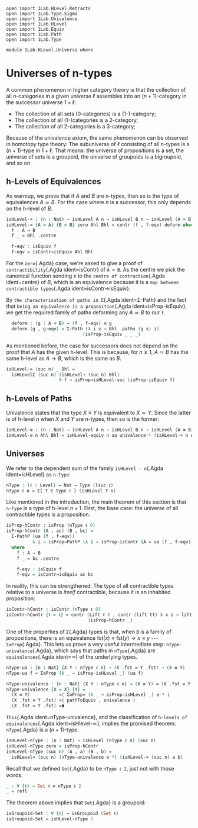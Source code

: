 ```
open import 1Lab.HLevel.Retracts
open import 1Lab.Type.Sigma
open import 1Lab.Univalence
open import 1Lab.HLevel
open import 1Lab.Equiv
open import 1Lab.Path
open import 1Lab.Type

module 1Lab.HLevel.Universe where
```

<!--
```
private variable
  ℓ : Level
  A B C : Type ℓ
```
-->

# Universes of n-types

A common phenomenon in higher category theory is that the collection of
all $n$-categories in a given universe $\ell$ assembles into an
$(n+1)$-category in the successor universe $1+\ell$:

* The collection of all sets (0-categories) is a (1-)-category;
* The collection of all (1-)categories is a 2-category;
* The collection of all 2-categories is a 3-category;

Because of the univalence axiom, the same phenomenon can be observed in
homotopy type theory: The subuniverse of $\ell$ consisting of all
$n$-types is a $(n+1)$-type in $1+\ell$. That means: the universe of
propositions is a set, the universe of sets is a groupoid, the universe
of groupoids is a bigroupoid, and so on.

## h-Levels of Equivalences

As warmup, we prove that if $A$ and $B$ are $n$-types, then so is the
type of equivalences $A \simeq B$. For the case where $n$ is a
successor, this only depends on the h-level of $B$.

```agda
isHLevel-≃ : (n : Nat) → isHLevel A n → isHLevel B n → isHLevel (A ≃ B) n
isHLevel-≃ {A = A} {B = B} zero Ahl Bhl = contr (f , f-eqv) deform where
  f : A → B
  f _ = Bhl .centre

  f-eqv : isEquiv f
  f-eqv = isContr→isEquiv Ahl Bhl
```

For the `zero`{.Agda} case, we're asked to give a proof of
`contractibility`{.Agda ident=isContr} of `A ≃ B`. As the centre we pick
the canonical function sending $x$ to the `centre of contraction`{.Agda
ident=centre} of $B$, which is an equivalence because it is a
`map between contractible types`{.Agda ident=isContr→isEquiv}.

By `the characterisation of paths in Σ`{.Agda ident=Σ-Path} and the fact
that `being an equivalence is a proposition`{.Agda
ident=isProp-isEquiv}, we get the required family of paths deforming any
$A \simeq B$ to our `f`.

```agda
  deform : (g : A ≃ B) → (f , f-eqv) ≡ g
  deform (g , g-eqv) = Σ-Path (λ i x → Bhl .paths (g x) i)
                             (isProp-isEquiv _ _ _)
```

As mentioned before, the case for successors does not depend on the
proof that $A$ has the given h-level. This is because, for $n \ge 1$, $A
\simeq B$ has the same h-level as $A \to B$, which is the same as $B$.

```agda
isHLevel-≃ (suc n) _ Bhl =
  isHLevelΣ (suc n) (isHLevel→ (suc n) Bhl)
                    λ f → isProp→isHLevel-suc (isProp-isEquiv f)
```

## h-Levels of Paths

Univalence states that the type $X ≡ Y$ is equivalent to $X \simeq Y$.
Since the latter is of h-level $n$ when $X$ and $Y$ are $n$-types, then
so is the former:

```agda
isHLevel-≡ : (n : Nat) → isHLevel A n → isHLevel B n → isHLevel (A ≡ B) n
isHLevel-≡ n Ahl Bhl = isHLevel-equiv n ua univalence⁻¹ (isHLevel-≃ n Ahl Bhl)
```

## Universes

We refer to the dependent sum of the family `isHLevel - n`{.Agda
ident=isHLevel} as `n-Type`:

```agda
nType : (ℓ : Level) → Nat → Type (lsuc ℓ)
nType ℓ n = Σ[ T ∈ Type ℓ ] (isHLevel T n)
```

Like mentioned in the introduction, the main theorem of this section is
that `n-Type` is a type of h-level $n+1$. First, the base case: the
universe of all contractible types is a proposition.

```agda
isProp-hContr : isProp (nType ℓ 0)
isProp-hContr (A , ac) (B , bc) =
  Σ-PathP (ua (f , f-eqv))
          λ i → isProp→PathP (λ i → isProp-isContr {A = ua (f , f-eqv) i}) ac bc i
  where
    f : A → B
    f _ = bc .centre

    f-eqv : isEquiv f
    f-eqv = isContr→isEquiv ac bc
```

In reality, this can be strengthened: The type of all contractible types
relative to a universe is _itself_ contractible, because it is an
inhabited proposition:

```agda
isContr-hContr : isContr (nType ℓ 0)
isContr-hContr {ℓ = ℓ} = contr (Lift ℓ ⊤ , contr (lift tt) λ x i → lift tt)
                               (isProp-hContr _)
```

One of the properties of `Σ`{.Agda} types is that, when `B` is a family
of propositions, there is an equivalence $\mathrm{fst}(x) \equiv
\mathrm{fst}(y) \to x \equiv y$ --- `Σ≡Prop`{.Agda}. This lets us prove a
very useful intermediate step: `nType-univalence`{.Agda}, which says
that paths in `nType`{.Agda} are `equivalences`{.Agda ident=_≃_} of the
underlying types.

```agda
nType-ua : {n : Nat} {X Y : nType ℓ n} → (X .fst ≃ Y .fst) → (X ≡ Y)
nType-ua f = Σ≡Prop (λ _ → isProp-isHLevel _) (ua f)

nType-univalence : {n : Nat} {X Y : nType ℓ n} → (X ≡ Y) ≃ (X .fst ≃ Y .fst)
nType-univalence {X = X} {Y} =
  (X ≡ Y)           ≃⟨ Σ≡Prop≃ (λ _ → isProp-isHLevel _) e⁻¹ ⟩
  (X .fst ≡ Y .fst) ≃⟨ pathToEquiv , univalence ⟩
  (X .fst ≃ Y .fst) ≃∎
```

`This`{.Agda ident=nType-univalence}, and the classification of
`h-levels of equivalences`{.Agda ident=isHlevel-≃}, implies the promised
theorem: `nType`{.Agda} is a $(n+1)$-type.

```agda
isHLevel-nType : (n : Nat) → isHLevel (nType ℓ n) (suc n)
isHLevel-nType zero = isProp-hContr
isHLevel-nType (suc n) (A , a) (B , b) =
  isHLevel≃ (suc n) (nType-univalence e⁻¹) (isHLevel-≃ (suc n) a b)
```

Recall that we defined `Set`{.Agda} to be `nType ℓ 2`, just not with
those words.

```agda
_ : ∀ {ℓ} → Set ℓ ≡ nType ℓ 2
_ = refl
```

The theorem above implies that `Set`{.Agda} is a groupoid:

```agda
isGroupoid-Set : ∀ {ℓ} → isGroupoid (Set ℓ)
isGroupoid-Set = isHLevel-nType 2
```
